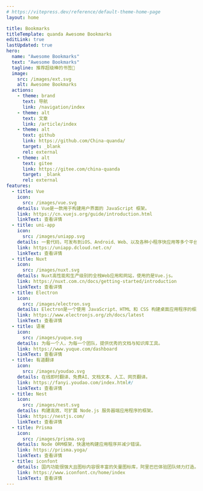 ```yaml
---
# https://vitepress.dev/reference/default-theme-home-page
layout: home

title: Bookmarks
titleTemplate: quanda Awesome Bookmarks
editLink: true
lastUpdated: true
hero:
  name: "Awesome Bookmarks"
  text: "Awesome Bookmarks"
  tagline: 推荐超级棒的书签🎉
  image:
    src: /images/ext.svg
    alt: Awesome Bookmarks
  actions:
    - theme: brand
      text: 导航
      link: /navigation/index
    - theme: alt
      text: 文章
      link: /article/index
    - theme: alt
      text: github
      link: https://github.com/China-quanda/
      target: _blank
      rel: external
    - theme: alt
      text: gitee
      link: https://gitee.com/china-quanda
      target: _blank
      rel: external
features:
  - title: Vue
    icon:
      src: /images/vue.svg
    details: Vue是一款用于构建用户界面的 JavaScript 框架。
    link: https://cn.vuejs.org/guide/introduction.html
    linkText: 查看详情
  - title: uni-app
    icon:
      src: /images/uniapp.svg
    details: 一套代码，可发布到iOS、Android、Web、以及各种小程序快应用等多个平台。
    link: https://uniapp.dcloud.net.cn/
    linkText: 查看详情
  - title: Nuxt
    icon:
      src: /images/nuxt.svg
    details: Nuxt高性能和生产级别的全栈Web应用和网站，使用的是Vue.js。
    link: https://nuxt.com.cn/docs/getting-started/introduction
    linkText: 查看详情
  - title: Electron
    icon:
      src: /images/electron.svg
    details: Electron是一个使用 JavaScript、HTML 和 CSS 构建桌面应用程序的框架。
    link: https://www.electronjs.org/zh/docs/latest
    linkText: 查看详情
  - title: 语雀
    icon:
      src: /images/yuque.svg
    details: 为每一个人，为每一个团队，提供优秀的文档与知识库工具。
    link: https://www.yuque.com/dashboard
    linkText: 查看详情
  - title: 有道翻译
    icon:
      src: /images/youdao.svg
    details: 在线即时翻译、免费AI、文档文本、人工、网页翻译。
    link: https://fanyi.youdao.com/index.html#/
    linkText: 查看详情
  - title: Nest
    icon:
      src: /images/nest.svg
    details: 构建高效、可扩展 Node.js 服务器端应用程序的框架。
    link: https://nestjs.com/
    linkText: 查看详情
  - title: Prisma
    icon:
      src: /images/prisma.svg
    details: Node ORM框架，快速地构建应用程序并减少错误。
    link: https://prisma.yoga/
    linkText: 查看详情
  - title: iconfont
    details: 国内功能很强大且图标内容很丰富的矢量图标库，阿里巴巴体验团队倾力打造。
    link: https://www.iconfont.cn/home/index
    linkText: 查看详情
---
```


